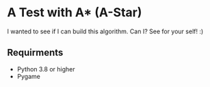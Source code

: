 # A Test with A* (A-Star)
I wanted to see if I can build this algorithm. Can I? See for your self! :)

## Requirments
* Python 3.8 or higher
* Pygame